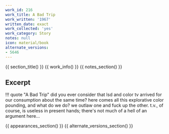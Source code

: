 ```yaml
---
work_id: 216
work_title: A Bad Trip
work_written: '1967'
written_date: exact
work_collected: 'yes'
work_category: Story
notes: null
icon: material/book
alternate_versions:
- 5646
---
```


{{ section_title() }}
{{ work_info() }}
{{ notes_section() }}
## Excerpt
!!! quote "A Bad Trip"
    did you ever consider that lsd and color tv arrived for our consumption about the same time? here comes all this explorative color pounding, and what do we do? we outlaw one and fuck up the other. t.v., of course, is useless in present hands; there's not much of a hell of an argument here...

{{ appearances_section() }}
{{ alternate_versions_section() }}